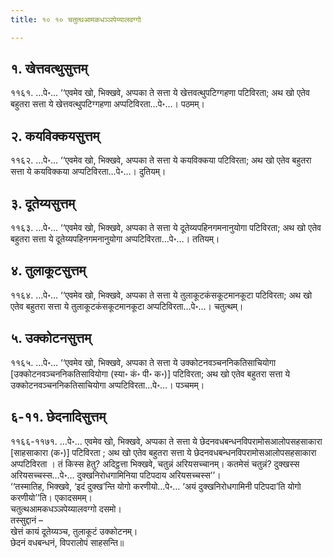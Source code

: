 ```yaml
---
title: १० १० चतुत्थआमकधञ्ञपेय्यालवग्गो

---
```



## १. खेत्तवत्थुसुत्तम्

११६१. …पे॰… ‘‘एवमेव खो, भिक्खवे, अप्पका ते सत्ता ये खेत्तवत्थुपटिग्गहणा पटिविरता; अथ खो एतेव बहुतरा सत्ता ये खेत्तवत्थुपटिग्गहणा अप्पटिविरता…पे॰…। पठमम्।  


## २. कयविक्कयसुत्तम्

११६२. …पे॰… ‘‘एवमेव खो, भिक्खवे, अप्पका ते सत्ता ये कयविक्कया पटिविरता; अथ खो एतेव बहुतरा सत्ता ये कयविक्कया अप्पटिविरता…पे॰…। दुतियम्।  


## ३. दूतेय्यसुत्तम्

११६३. …पे॰… ‘‘एवमेव खो, भिक्खवे, अप्पका ते सत्ता ये दूतेय्यपहिनगमनानुयोगा पटिविरता; अथ खो एतेव बहुतरा सत्ता ये दूतेय्यपहिनगमनानुयोगा अप्पटिविरता…पे॰…। ततियम्।  


## ४. तुलाकूटसुत्तम्

११६४. …पे॰… ‘‘एवमेव खो, भिक्खवे, अप्पका ते सत्ता ये तुलाकूटकंसकूटमानकूटा पटिविरता; अथ खो एतेव बहुतरा सत्ता ये तुलाकूटकंसकूटमानकूटा अप्पटिविरता…पे॰…। चतुत्थम्।  


## ५. उक्कोटनसुत्तम्

११६५. …पे॰… ‘‘एवमेव खो, भिक्खवे, अप्पका ते सत्ता ये उक्कोटनवञ्चननिकतिसाचियोगा [उक्कोटनवञ्चननिकतिसावियोगा (स्या॰ कं॰ पी॰ क॰)] पटिविरता; अथ खो एतेव बहुतरा सत्ता ये उक्कोटनवञ्चननिकतिसाचियोगा अप्पटिविरता…पे॰…। पञ्चमम्।  


## ६-११. छेदनादिसुत्तम्

११६६-११७१. …पे॰… एवमेव खो, भिक्खवे, अप्पका ते सत्ता ये छेदनवधबन्धनविपरामोसआलोपसहसाकारा [साहसाकारा (क॰)] पटिविरता ; अथ खो एतेव बहुतरा सत्ता ये छेदनवधबन्धनविपरामोसआलोपसहसाकारा अप्पटिविरता । तं किस्स हेतु? अदिट्ठत्ता भिक्खवे, चतुन्नं अरियसच्चानम्। कतमेसं चतुन्नं? दुक्खस्स अरियसच्चस्स…पे॰… दुक्खनिरोधगामिनिया पटिपदाय अरियसच्चस्स’’।  
‘‘तस्मातिह, भिक्खवे, ‘इदं दुक्ख’न्ति योगो करणीयो…पे॰… ‘अयं दुक्खनिरोधगामिनी पटिपदा’ति योगो करणीयो’’ति। एकादसमम्।  
चतुत्थआमकधञ्ञपेय्यालवग्गो दसमो।  
तस्सुद्दानं –  
खेत्तं कायं दूतेय्यञ्च, तुलाकूटं उक्कोटनम्।  
छेदनं वधबन्धनं, विपरालोपं साहसन्ति॥  